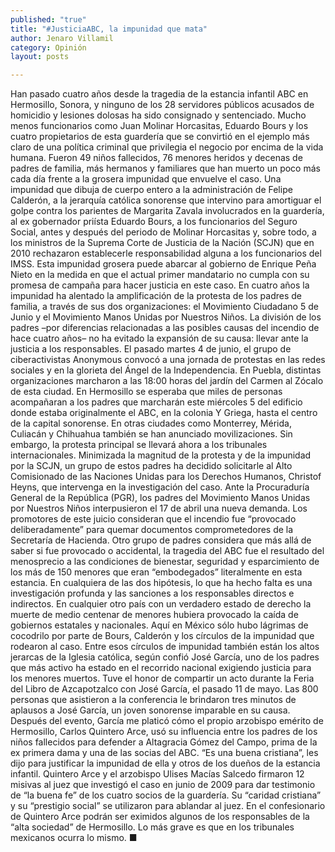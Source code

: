 ```yaml
---
published: "true"
title: "#JusticiaABC, la impunidad que mata"
author: Jenaro Villamil
category: Opinión
layout: posts

---
```


Han pasado cuatro años desde la tragedia de la estancia infantil ABC en Hermosillo, Sonora, y ninguno de los 28 servidores públicos acusados de homicidio y lesiones dolosas ha sido consignado y sentenciado. Mucho menos funcionarios como Juan Molinar Horcasitas, Eduardo Bours y los cuatro propietarios de esta guardería que se convirtió en el ejemplo más claro de una política criminal que privilegia el negocio por encima de la vida humana.
Fueron 49 niños fallecidos, 76 menores heridos y decenas de padres de familia, más hermanos y familiares que han muerto un poco más cada día frente a la grosera impunidad que envuelve el caso.
Una impunidad que dibuja de cuerpo entero a la administración de Felipe Calderón, a la jerarquía católica sonorense que intervino para amortiguar el golpe contra los parientes de Margarita Zavala involucrados en la guardería, al ex gobernador priísta Eduardo Bours, a los funcionarios del Seguro Social, antes y después del periodo de Molinar Horcasitas y, sobre todo, a los ministros de la Suprema Corte de Justicia de la Nación (SCJN) que en 2010 rechazaron establecerle responsabilidad alguna a los funcionarios del IMSS.
Esta impunidad grosera puede abarcar al gobierno de Enrique Peña Nieto en la medida en que el actual primer mandatario no cumpla con su promesa de campaña para hacer justicia en este caso.
En cuatro años la impunidad ha alentado la amplificación de la protesta de los padres de familia, a través de sus dos organizaciones: el Movimiento Ciudadano 5 de Junio y el Movimiento Manos Unidas por Nuestros Niños. La división de los padres –por diferencias relacionadas a las posibles causas del incendio de hace cuatro años– no ha evitado la expansión de su causa: llevar ante la justicia a los responsables.
El pasado martes 4 de junio, el grupo de ciberactivistas Anonymous convocó a una jornada de protestas en las redes sociales y en la glorieta del Ángel de la Independencia. En Puebla, distintas organizaciones marcharon a las 18:00 horas del jardín del Carmen al Zócalo de esta ciudad. En Hermosillo se esperaba que miles de personas acompañaran a los padres que marcharán este miércoles 5 del edificio donde estaba originalmente el ABC, en la colonia Y Griega, hasta el centro de la capital sonorense. En otras ciudades como Monterrey, Mérida, Culiacán y Chihuahua también se han anunciado movilizaciones.
Sin embargo, la protesta principal se llevará ahora a los tribunales internacionales. Minimizada la magnitud de la protesta y de la impunidad por la SCJN, un grupo de estos padres ha decidido solicitarle al Alto Comisionado de las Naciones Unidas para los Derechos Humanos, Christof Heyns, que intervenga en la investigación del caso.
Ante la Procuraduría General de la República (PGR), los padres del Movimiento Manos Unidas por Nuestros Niños interpusieron el 17 de abril una nueva demanda. Los promotores de este juicio consideran que el incendio fue “provocado deliberadamente” para quemar documentos comprometedores de la Secretaría de Hacienda.
Otro grupo de padres considera que más allá de saber si fue provocado o accidental, la tragedia del ABC fue el resultado del menosprecio a las condiciones de bienestar, seguridad y esparcimiento de los más de 150 menores que eran “embodegados” literalmente en esta estancia.
En cualquiera de las dos hipótesis, lo que ha hecho falta es una investigación profunda y las sanciones a los responsables directos e indirectos. En cualquier otro país con un verdadero estado de derecho la muerte de medio centenar de menores hubiera provocado la caída de gobiernos estatales y nacionales. Aquí en México sólo hubo lágrimas de cocodrilo por parte de Bours, Calderón y los círculos de la impunidad que rodearon al caso.
Entre esos círculos de impunidad también están los altos jerarcas de la Iglesia católica, según confió José García, uno de los padres que más activo ha estado en el recorrido nacional exigiendo justicia para los menores muertos.
Tuve el honor de compartir un acto durante la Feria del Libro de Azcapotzalco con José García, el pasado 11 de mayo. Las 800 personas que asistieron a la conferencia le brindaron tres minutos de aplausos a José García, un joven sonorense imparable en su causa.
Después del evento, García me platicó cómo el propio arzobispo emérito de Hermosillo, Carlos Quintero Arce, usó su influencia entre los padres de los niños fallecidos para defender a Altagracia Gómez del Campo, prima de la ex primera dama y una de las socias del ABC. “Es una buena cristiana”, les dijo para justificar la impunidad de ella y otros de los dueños de la estancia infantil.
Quintero Arce y el arzobispo Ulises Macías Salcedo firmaron 12 misivas al juez que investigó el caso en junio de 2009 para dar testimonio de “la buena fe” de los cuatro socios de la guardería. Su “caridad cristiana” y su “prestigio social” se utilizaron para ablandar al juez.
En el confesionario de Quintero Arce podrán ser eximidos algunos de los responsables de la “alta sociedad” de Hermosillo. Lo más grave es que en los tribunales mexicanos ocurra lo mismo. ■
